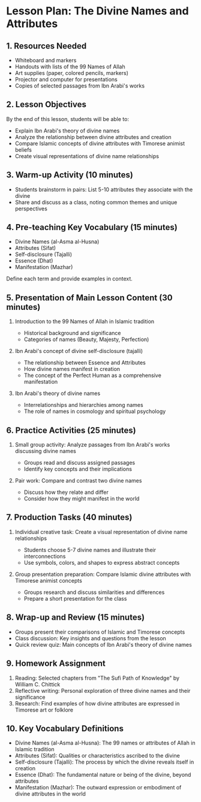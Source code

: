 # Lesson Plan: The Divine Names and Attributes

## 1. Resources Needed

- Whiteboard and markers
- Handouts with lists of the 99 Names of Allah
- Art supplies (paper, colored pencils, markers)
- Projector and computer for presentations
- Copies of selected passages from Ibn Arabi's works

## 2. Lesson Objectives

By the end of this lesson, students will be able to:
- Explain Ibn Arabi's theory of divine names
- Analyze the relationship between divine attributes and creation
- Compare Islamic concepts of divine attributes with Timorese animist beliefs
- Create visual representations of divine name relationships

## 3. Warm-up Activity (10 minutes)

- Students brainstorm in pairs: List 5-10 attributes they associate with the divine
- Share and discuss as a class, noting common themes and unique perspectives

## 4. Pre-teaching Key Vocabulary (15 minutes)

- Divine Names (al-Asma al-Husna)
- Attributes (Sifat)
- Self-disclosure (Tajalli)
- Essence (Dhat)
- Manifestation (Mazhar)

Define each term and provide examples in context.

## 5. Presentation of Main Lesson Content (30 minutes)

1. Introduction to the 99 Names of Allah in Islamic tradition
   - Historical background and significance
   - Categories of names (Beauty, Majesty, Perfection)

2. Ibn Arabi's concept of divine self-disclosure (tajalli)
   - The relationship between Essence and Attributes
   - How divine names manifest in creation
   - The concept of the Perfect Human as a comprehensive manifestation

3. Ibn Arabi's theory of divine names
   - Interrelationships and hierarchies among names
   - The role of names in cosmology and spiritual psychology

## 6. Practice Activities (25 minutes)

1. Small group activity: Analyze passages from Ibn Arabi's works discussing divine names
   - Groups read and discuss assigned passages
   - Identify key concepts and their implications

2. Pair work: Compare and contrast two divine names
   - Discuss how they relate and differ
   - Consider how they might manifest in the world

## 7. Production Tasks (40 minutes)

1. Individual creative task: Create a visual representation of divine name relationships
   - Students choose 5-7 divine names and illustrate their interconnections
   - Use symbols, colors, and shapes to express abstract concepts

2. Group presentation preparation: Compare Islamic divine attributes with Timorese animist concepts
   - Groups research and discuss similarities and differences
   - Prepare a short presentation for the class

## 8. Wrap-up and Review (15 minutes)

- Groups present their comparisons of Islamic and Timorese concepts
- Class discussion: Key insights and questions from the lesson
- Quick review quiz: Main concepts of Ibn Arabi's theory of divine names

## 9. Homework Assignment

1. Reading: Selected chapters from "The Sufi Path of Knowledge" by William C. Chittick
2. Reflective writing: Personal exploration of three divine names and their significance
3. Research: Find examples of how divine attributes are expressed in Timorese art or folklore

## 10. Key Vocabulary Definitions

- Divine Names (al-Asma al-Husna): The 99 names or attributes of Allah in Islamic tradition
- Attributes (Sifat): Qualities or characteristics ascribed to the divine
- Self-disclosure (Tajalli): The process by which the divine reveals itself in creation
- Essence (Dhat): The fundamental nature or being of the divine, beyond attributes
- Manifestation (Mazhar): The outward expression or embodiment of divine attributes in the world